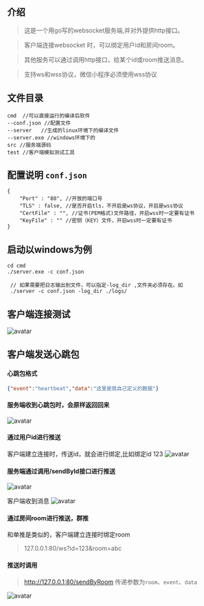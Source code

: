 ## 介绍 
> 这是一个用go写的websocket服务端,并对外提供http接口。

> 客户端连接websocket 时，可以绑定用户id和房间room。

> 其他服务可以通过调用http接口，给某个id或room推送消息。

> 支持ws和wss协议，微信小程序必须使用wss协议

## 文件目录

```
cmd  //可以直接运行的编译后软件
--conf.json //配置文件
--server   //生成的linux环境下的编译文件
--server.exe //windows环境下的
src //服务端源码
test //客户端模拟测试工具
```

## 配置说明 `conf.json`

```
{
    "Port" : "80", //开放的端口号
    "TLS" : false, //是否开启tls，不开启是ws协议，开启是wss协议
    "CertFile" : "", //证书(PEM格式)文件路径，开启wss时一定要有证书
    "KeyFile" : "" //密钥（KEY）文件，开启wss时一定要有证书
}
```

## 启动以windows为例

```
cd cmd
./server.exe -c conf.json
 
 // 如果需要把日志输出到文件，可以指定-log_dir ,文件夹必须存在。如
 ./server -c conf.json -log_dir ./logs/ 
```

## 客户端连接测试
  ![avatar](https://afw656.oss-cn-beijing.aliyuncs.com/myfile/QQ%E6%88%AA%E5%9B%BE20210606122143.png)


## 客户端发送心跳包 
  
#### 心跳包格式
```json
{"event":"heartbeat","data":"这里是我自己定义的数据"}
```
#### 服务端收到心跳包时，会原样返回回来
![avatar](https://afw656.oss-cn-beijing.aliyuncs.com/myfile/QQ%E6%88%AA%E5%9B%BE20210606122733.png)

#### 通过用户id进行推送
客户端建立连接时，传送id，就会进行绑定,比如绑定id 123
  ![avatar](https://afw656.oss-cn-beijing.aliyuncs.com/myfile/QQ%E6%88%AA%E5%9B%BE20210606123150.png)
  
#### 服务端通过调用/sendById接口进行推送
![avatar](https://afw656.oss-cn-beijing.aliyuncs.com/myfile/QQ%E6%88%AA%E5%9B%BE20210606123431.png)

客户端收到消息
![avatar](https://afw656.oss-cn-beijing.aliyuncs.com/myfile/QQ%E6%88%AA%E5%9B%BE20210606123714.png)

#### 通过房间room进行推送，群推
和单推是类似的，客户端建立连接时绑定room
  > 127.0.0.1:80/ws?id=123&room=abc

#### 推送时调用
> http://127.0.0.1:80/sendByRoom 传递参数为`room`、`event`、`data`

![avatar](https://afw656.oss-cn-beijing.aliyuncs.com/myfile/QQ%E6%88%AA%E5%9B%BE20210606124336.png)
